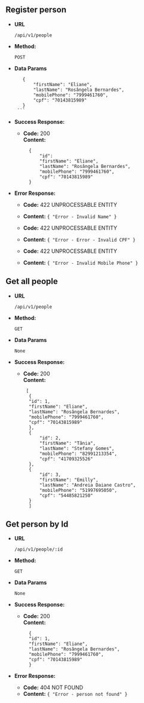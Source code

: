 ## Register person ##

* **URL**

    `/api/v1/people`

* **Method:**

    `POST`

- **Data Params**

     ```
        {
            "firstName": "Eliane",
            "lastName": "Rosângela Bernardes",
            "mobilePhone": "7999461760",
            "cpf": "70143815989"
	    }
      ```

- **Success Response:**

    - **Code:** 200<br>**Content:**
      ```
        {
            "id": 
            "firstName": "Eliane",
            "lastName": "Rosângela Bernardes",
            "mobilePhone": "7999461760",
            "cpf": "70143815989"
	    }
      ```

- **Error Response:**

    * **Code:** 422 UNPROCESSABLE ENTITY
    * **Content:** `{ "Error - Invalid Name" }`
    
    * **Code:** 422 UNPROCESSABLE ENTITY
    * **Content:** `{ "Error - Error - Invalid CPF" }`

    * **Code:** 422 UNPROCESSABLE ENTITY    
    * **Content:** `{ "Error - Invalid Mobile Phone" }`

## Get all people

* **URL**

    `/api/v1/people`

* **Method:**

    `GET`

- **Data Params**

     ```
     None
    ```

- **Success Response:**

    - **Code:** 200<br>**Content:**
      ```
       [
        {
        "id": 1,
        "firstName": "Eliane",
        "lastName": "Rosângela Bernardes",
        "mobilePhone": "7999461760",
        "cpf": "70143815989"
        },
        {
            "id": 2,
            "firstName": "Tânia",
            "lastName": "Stefany Gomes",
            "mobilePhone": "82991213354",
            "cpf": "41709325526"
        },
        {
            "id": 3,
            "firstName": "Emilly",
            "lastName": "Andreia Daiane Castro",
            "mobilePhone": "51997695050",
            "cpf": "54485821250"
        }
        ]
        ```
## Get person by Id

* **URL**

    `/api/v1/people/:id`

* **Method:**

    `GET`

- **Data Params**

     ```
     None
    ```

- **Success Response:**

    - **Code:** 200<br>**Content:**
      ```
        {
        "id": 1,
        "firstName": "Eliane",
        "lastName": "Rosângela Bernardes",
        "mobilePhone": "7999461760",
        "cpf": "70143815989"
        }
        ```
- **Error Response:**

    * **Code:** 404 NOT FOUND
    * **Content:** `{ "Error - person not found" }`
